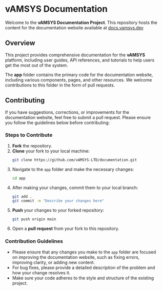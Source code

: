 # vAMSYS Documentation

Welcome to the **vAMSYS Documentation Project**. This repository hosts the content for the documentation website available at [docs.vamsys.dev](https://docs.vamsys.dev)

## Overview

This project provides comprehensive documentation for the **vAMSYS** platform, including user guides, API references, and tutorials to help users get the most out of the system.

The **app** folder contains the primary code for the documentation website, including various components, pages, and other resources. We welcome contributions to this folder in the form of pull requests.

## Contributing

If you have suggestions, corrections, or improvements for the documentation website, feel free to submit a pull request. Please ensure you follow the guidelines below before contributing:

### Steps to Contribute

1. **Fork** the repository.
2. **Clone** your fork to your local machine:
   ```bash
   git clone https://github.com/vAMSYS-LTD/documentation.git
   ```
3. Navigate to the `app` folder and make the necessary changes:
   ```bash
   cd app
   ```
4. After making your changes, commit them to your local branch:
   ```bash
   git add .
   git commit -m "Describe your changes here"
   ```
5. **Push** your changes to your forked repository:
   ```bash
   git push origin main
   ```
6. Open a **pull request** from your fork to this repository.

### Contribution Guidelines

- Please ensure that any changes you make to the `app` folder are focused on improving the documentation website, such as fixing errors, improving clarity, or adding new content.
- For bug fixes, please provide a detailed description of the problem and how your change resolves it.
- Make sure your code adheres to the style and structure of the existing project.